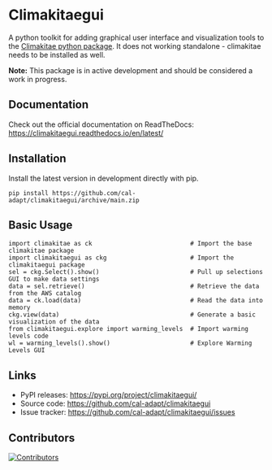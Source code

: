 Climakitaegui
=============
A python toolkit for adding graphical user interface and visualization tools to the [Climakitae python package](https://github.com/cal-adapt/climakitae). It does not working standalone - climakitae needs to be installed as well.

**Note:** This package is in active development and should be considered a work in progress. 

Documentation
-------------
Check out the official documentation on ReadTheDocs: https://climakitaegui.readthedocs.io/en/latest/ 

Installation
------------

Install the latest version in development directly with pip.

```
pip install https://github.com/cal-adapt/climakitaegui/archive/main.zip
```

Basic Usage
-----------

```
import climakitae as ck                           # Import the base climakitae package
import climakitaegui as ckg                       # Import the climakitaegui package
sel = ckg.Select().show()                         # Pull up selections GUI to make data settings
data = sel.retrieve()                             # Retrieve the data from the AWS catalog
data = ck.load(data)                              # Read the data into memory
ckg.view(data)                                    # Generate a basic visualization of the data
from climakitaegui.explore import warming_levels  # Import warming levels code
wl = warming_levels().show()                      # Explore Warming Levels GUI
```

Links
-----
* PyPI releases: https://pypi.org/project/climakitaegui/
* Source code: https://github.com/cal-adapt/climakitaegui
* Issue tracker: https://github.com/cal-adapt/climakitaegui/issues

Contributors
------------
[![Contributors](https://contrib.rocks/image?repo=cal-adapt/climakitaegui)](https://github.com/cal-adapt/climakitaegui/graphs/contributors)
